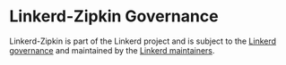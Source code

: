 # Linkerd-Zipkin Governance

Linkerd-Zipkin is part of the Linkerd project and is subject to the
[Linkerd governance](https://github.com/linkerd/linkerd/blob/master/GOVERNANCE.md)
and maintained by the
[Linkerd maintainers](https://github.com/linkerd/linkerd/blob/master/MAINTAINERS.md).

